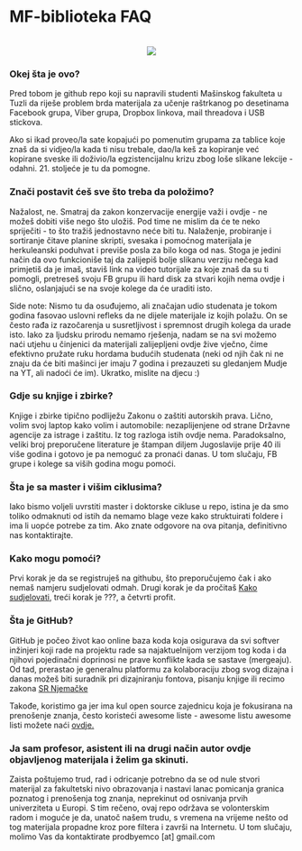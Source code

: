 # MF-biblioteka FAQ

<p align="center">
  <br/>
  <img src="https://i.imgur.com/d7IwYq1.gif"/>
  <br/>
</p>

### Okej šta je ovo?
Pred tobom je github repo koji su napravili studenti Mašinskog fakulteta u Tuzli da riješe problem brda materijala za učenje raštrkanog po desetinama Facebook grupa, Viber grupa, Dropbox linkova, mail threadova i USB stickova.

Ako si ikad proveo/la sate kopajući po pomenutim grupama za tablice koje znaš da si vidjeo/la kada ti nisu trebale, dao/la keš za kopiranje već kopirane sveske ili doživio/la egzistencijalnu krizu zbog loše slikane lekcije - odahni. 21. stoljeće je tu da pomogne.

### Znači postavit ćeš sve što treba da položimo?
Nažalost, ne.
Smatraj da zakon konzervacije energije važi i ovdje - ne možeš dobiti više nego što uložiš. Pod time ne mislim da će te neko spriječiti - to što tražiš jednostavno neće biti tu. Nalaženje, probiranje i sortiranje čitave planine skripti, svesaka i pomoćnog materijala je herkuleanski poduhvat i previše posla za bilo koga od nas. Stoga je jedini način da ovo funkcioniše taj da zalijepiš bolje slikanu verziju nečega kad primjetiš da je imaš, staviš link na video tutorijale za koje znaš da su ti pomogli, pretreseš svoju FB grupu ili hard disk za stvari kojih nema ovdje i slično, oslanjajući se na svoje kolege da će uraditi isto.

Side note: Nismo tu da osuđujemo, ali značajan udio studenata je tokom godina fasovao uslovni refleks da ne dijele materijale iz kojih polažu. On se često rađa iz razočarenja u susretljivost i spremnost drugih kolega da urade isto. Iako za ljudsku prirodu nemamo rješenja, nadam se na svi možemo naći utjehu u činjenici da materijali zalijepljeni ovdje žive vječno, čime efektivno pružate ruku hordama budućih studenata (neki od njih čak ni ne znaju da će biti mašinci jer imaju 7 godina i prezauzeti su gledanjem Mudje na YT, ali nadoći će im). Ukratko, mislite na djecu :) 

### Gdje su knjige i zbirke?
Knjige i zbirke tipično podliježu Zakonu o zaštiti autorskih prava. Lično, volim svoj laptop kako volim i automobile: nezaplijenjene od strane Državne agencije za istrage i zaštitu. Iz tog razloga istih ovdje nema.
Paradoksalno, veliki broj preporučene literature je štampan diljem Jugoslavije prije 40 ili više godina i gotovo je pa nemoguć za pronaći danas. U tom slučaju, FB grupe i kolege sa viših godina mogu pomoći.

### Šta je sa master i višim ciklusima?
Iako bismo voljeli uvrstiti master i doktorske cikluse u repo, istina je da smo toliko odmaknuti od istih da nemamo blage veze kako struktuirati foldere i ima li uopće potrebe za tim. Ako znate odgovore na ova pitanja, definitivno nas kontaktirajte.

### Kako mogu pomoći?
Prvi korak je da se registruješ na githubu, što preporučujemo čak i ako nemaš namjeru sudjelovati odmah. Drugi korak je da pročitaš [Kako sudjelovati](https://github.com/emirhero/MF-biblioteka/blob/master/kako-sudjelovati.md), treći korak je ???, a četvrti profit.

### Šta je GitHub?
GitHub je počeo život kao online baza koda koja osigurava da svi softver inžinjeri koji rade na projektu rade sa najaktuelnijom verzijom tog koda i da njihovi pojedinačni doprinosi ne prave konflikte kada se sastave (mergeaju). Od tad, prerastao je generalnu platformu za kolaboraciju zbog svog dizajna i danas možeš biti suradnik pri dizajniranju fontova, pisanju knjige ili recimo zakona  [SR Njemačke](https://github.com/bundestag/gesetze "SR Njemačke.")

Takođe, koristimo ga jer ima kul open source zajednicu koja je fokusirana na prenošenje znanja, često koristeći awesome liste - awesome listu awesome listi možete naći [ovdje.](https://github.com/sindresorhus/awesome "ovdje.")

### Ja sam profesor, asistent ili na drugi način autor ovdje objavljenog materijala i želim ga skinuti.
Zaista poštujemo trud, rad i odricanje potrebno da se od nule stvori materijal za fakultetski nivo obrazovanja i nastavi lanac pomicanja granica poznatog i prenošenja tog znanja, neprekinut od osnivanja prvih univerziteta u Europi. S tim rečeno, ovaj repo održava se volonterskim radom i moguće je da, unatoč našem trudu, s vremena na vrijeme nešto od tog materijala propadne kroz pore filtera i završi na Internetu. U tom slučaju, molimo Vas da kontaktirate prodbyemco [at] gmail.com

